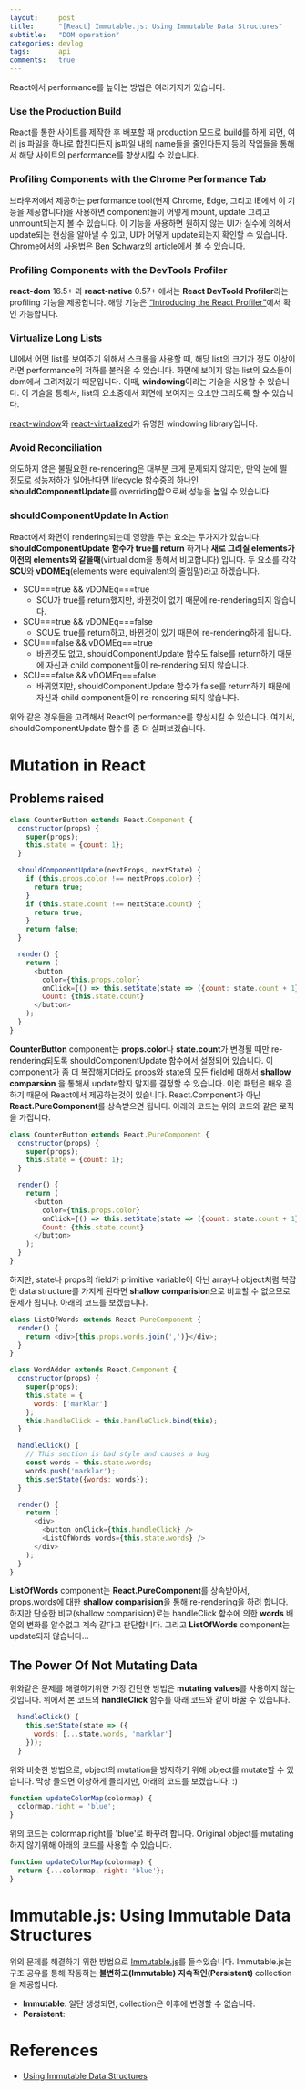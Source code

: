 ```yaml
---
layout:     post
title:      "[React] Immutable.js: Using Immutable Data Structures"
subtitle:   "DOM operation"
categories: devlog
tags:       api
comments:   true
---
```


React에서 performance를 높이는 방법은 여러가지가 있습니다.

### Use the Production Build

React를 통한 사이트를 제작한 후 배포할 때 production 모드로 build를 하게 되면, 여러 js 파일을 하나로 합친다든지 js파일 내의 name들을 줄인다든지 등의 작업들을 통해서 해당 사이트의 performance를 향상시킬 수 있습니다.

### Profiling Components with the Chrome Performance Tab

브라우저에서 제공하는 performance tool(현재 Chrome, Edge, 그리고 IE에서 이 기능을 제공합니다)을 사용하면 component들이 어떻게 mount, update 그리고 unmount되는지 볼 수 있습니다.
이 기능을 사용하면 원하지 않는 UI가 실수에 의해서 update되는 현상을 알아낼 수 있고, UI가 어떻게 update되는지 확인할 수 있습니다.
Chrome에서의 사용법은 [Ben Schwarz의 article](https://building.calibreapp.com/debugging-react-performance-with-react-16-and-chrome-devtools-c90698a522ad)에서 볼 수 있습니다.

### Profiling Components with the DevTools Profiler

**react-dom** 16.5+ 과 **react-native** 0.57+ 에서는 **React DevToold Profiler**라는 profiling 기능을 제공합니다. 해당 기능은 [“Introducing the React Profiler”](https://reactjs.org/blog/2018/09/10/introducing-the-react-profiler.html)에서 확인 가능합니다.

### Virtualize Long Lists

UI에서 어떤 list를 보여주기 위해서 스크롤을 사용할 때, 해당 list의 크기가 정도 이상이라면 performance의 저하를 불러올 수 있습니다. 화면에 보이지 않는 list의 요소들이 dom에서 그려져있기 때문입니다. 이때, **windowing**이라는 기술을 사용할 수 있습니다. 이 기술을 통해서, list의 요소중에서 화면에 보여지는 요소만 그리도록 할 수 있습니다.

[react-window](https://react-window.now.sh/)와 [react-virtualized](https://bvaughn.github.io/react-virtualized/)가 유명한 windowing library입니다.

### Avoid Reconciliation

의도하지 않은 불필요한 re-rendering은 대부분 크게 문제되지 않지만, 만약 눈에 띌 정도로 성능저하가 일어난다면 lifecycle 함수중의 하나인 **shouldComponentUpdate**를 overriding함으로써 성능을 높일 수 있습니다.

### shouldComponentUpdate In Action

React에서 화면이 rendering되는데 영향을 주는 요소는 두가지가 있습니다. __**shouldComponentUpdate** 함수가 true를 return__ 하거나 __새로 그려질 elements가 이전의 elements와 같을때__(virtual dom을 통해서 비교합니다) 입니다. 두 요소를 각각 **SCU**와 **vDOMEq**(elements were equivalent의 줄임말)라고 하겠습니다.

* SCU===true && vDOMEq===true
  * SCU가 true를 return했지만, 바뀐것이 없기 때문에 re-rendering되지 않습니다.
* SCU===true && vDOMEq===false
  * SCU도 true를 return하고, 바뀐것이 있기 때문에 re-rendering하게 됩니다.
* SCU===false && vDOMEq===true
  * 바뀐것도 없고, shouldComponentUpdate 함수도 false를 return하기 때문에 자신과 child component들이 re-rendering 되지 않습니다.
* SCU===false && vDOMEq===false
  * 바뀌었지만, shouldComponentUpdate 함수가 false를 return하기 때문에 자신과 child component들이 re-rendering 되지 않습니다.

위와 같은 경우들을 고려해서 React의 performance를 향상시킬 수 있습니다. 여기서, shouldComponentUpdate 함수를 좀 더 살펴보겠습니다.

# Mutation in React

## Problems raised

```js
class CounterButton extends React.Component {
  constructor(props) {
    super(props);
    this.state = {count: 1};
  }

  shouldComponentUpdate(nextProps, nextState) {
    if (this.props.color !== nextProps.color) {
      return true;
    }
    if (this.state.count !== nextState.count) {
      return true;
    }
    return false;
  }

  render() {
    return (
      <button
        color={this.props.color}
        onClick={() => this.setState(state => ({count: state.count + 1}))}>
        Count: {this.state.count}
      </button>
    );
  }
}
```

**CounterButton** component는 **props.color**나 **state.count**가 변경될 때만 re-rendering되도록 shouldComponentUpdate 함수에서 설정되어 있습니다. 이 component가 좀 더 복잡해지더라도 props와 state의 모든 field에 대해서 __shallow comparsion__ 을 통해서 update할지 말지를 결정할 수 있습니다. 이런 패턴은 매우 흔하기 때문에 React에서 제공하는것이 있습니다. React.Component가 아닌 **React.PureComponent**를 상속받으면 됩니다. 아래의 코드는 위의 코드와 같은 로직을 가집니다.

```js
class CounterButton extends React.PureComponent {
  constructor(props) {
    super(props);
    this.state = {count: 1};
  }

  render() {
    return (
      <button
        color={this.props.color}
        onClick={() => this.setState(state => ({count: state.count + 1}))}>
        Count: {this.state.count}
      </button>
    );
  }
}
```

하지만, state나 props의 field가 primitive variable이 아닌 array나 object처럼 복잡한 data structure를 가지게 된다면 **shallow comparision**으로 비교할 수 없으므로 문제가 됩니다. 아래의 코드를 보겠습니다.

```js
class ListOfWords extends React.PureComponent {
  render() {
    return <div>{this.props.words.join(',')}</div>;
  }
}

class WordAdder extends React.Component {
  constructor(props) {
    super(props);
    this.state = {
      words: ['marklar']
    };
    this.handleClick = this.handleClick.bind(this);
  }

  handleClick() {
    // This section is bad style and causes a bug
    const words = this.state.words;
    words.push('marklar');
    this.setState({words: words});
  }

  render() {
    return (
      <div>
        <button onClick={this.handleClick} />
        <ListOfWords words={this.state.words} />
      </div>
    );
  }
}
```

**ListOfWords** component는 **React.PureComponent**를 상속받아서, props.words에 대한 **shallow comparision**을 통해 re-rendering을 하려 합니다. 하지만 단순한 비교(shallow comparision)로는 handleClick 함수에 의한 **words** 배열의 변화를 알수없고 계속 같다고 판단합니다. 그리고 **ListOfWords** component는 update되지 않습니다...

## The Power Of Not Mutating Data

위와같은 문제를 해결하기위한 가장 간단한 방법은 **mutating values**를 사용하지 않는 것입니다. 위에서 본 코드의 **handleClick** 함수를 아래 코드와 같이 바꿀 수 있습니다.

```js
  handleClick() {
    this.setState(state => ({
      words: [...state.words, 'marklar']
    }));
  }
```

위와 비슷한 방법으로, object의 mutation을 방지하기 위해 object를 mutate할 수 있습니다. 막상 들으면 이상하게 들리지만, 아래의 코드를 보겠습니다. :)

```js
function updateColorMap(colormap) {
  colormap.right = 'blue';
}
```

위의 코드는 colormap.right를 'blue'로 바꾸려 합니다. Original object를 mutating하지 않기위해 아래의 코드를 사용할 수 있습니다.

```js
function updateColorMap(colormap) {
  return {...colormap, right: 'blue'};
}
```

# Immutable.js: Using Immutable Data Structures

위의 문제를 해결하기 위한 방법으로 [Immutable.js](https://github.com/facebook/immutable-js)를 들수있습니다. Immutable.js는 구조 공유를 통해 작동하는 **불변하고(Immutable)** **지속적인(Persistent)** collection을 제공합니다.

* __Immutable__: 일단 생성되면, collection은 이후에 변경할 수 없습니다.
* __Persistent__: 

# References

* [Using Immutable Data Structures](https://reactjs.org/docs/optimizing-performance.html#using-immutable-data-structures)